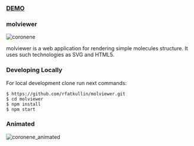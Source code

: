 ### [DEMO](https://rfatkullin.github.io/molviewer/) 
### molviewer
![coronene](https://github.com/rfatkullin/molviewer/blob/master/examples/scenes/coronene.svg)

molviewer is a web application for rendering simple molecules structure.
It uses such technologies as SVG and HTML5. 

### Developing Locally
For local development clone run next commands:
``` 
$ https://github.com/rfatkullin/molviewer.git
$ cd molviewer
$ npm install
$ npm start
```
### Animated
![coronene_animated](https://github.com/rfatkullin/molviewer/blob/master/examples/scenes/coronene_rotation.gif)
